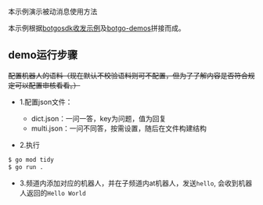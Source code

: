 本示例演示被动消息使用方法

本示例根据[botgosdk收发示例](https://github.com/tencent-connect/botgo/tree/master/examples/receive-and-send)及[botgo-demos](https://github.com/tencent-connect/botgo-demos)拼接而成。

## demo运行步骤

<s>配置机器人的语料（现在默认不校验语料则可不配置，但为了了解内容是否符合规定可以配置审核看看。）</s>
- 1.配置json文件：
  - dict.json：一问一答，key为问题，值为回复
  - multi.json：一问不同答，按需设置，随后在文件构建结构


- 2.执行
```sh
$ go mod tidy
$ go run .
```

- 3.频道内添加对应的机器人，并在子频道内at机器人，发送`hello`, 会收到机器人返回的`Hello World`
